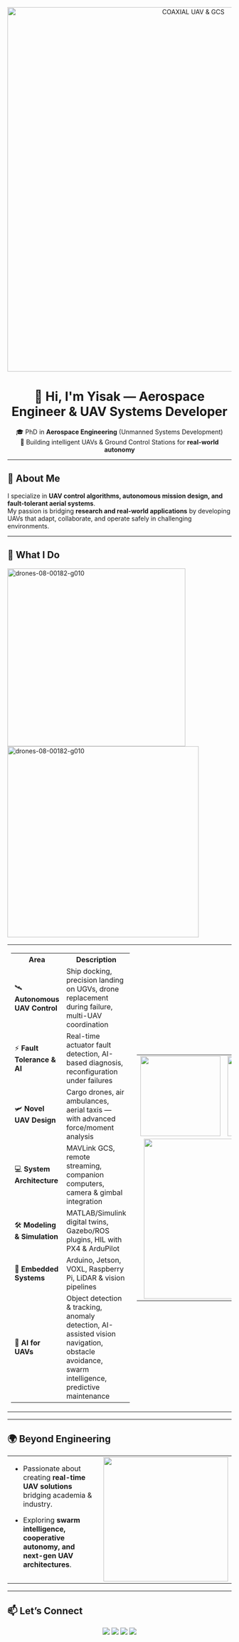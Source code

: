 <!-- Top Banner -->
<p align="center">
  <img src="https://github.com/user-attachments/assets/1bf31b30-ebe0-410c-86ab-0817f5597bb3" alt="COAXIAL UAV & GCS" width="820">
</p>

<h1 align="center">👋 Hi, I'm Yisak — Aerospace Engineer & UAV Systems Developer</h1>

<p align="center">
  🎓 PhD in <b>Aerospace Engineering</b> (Unmanned Systems Development) <br>
  🚁 Building intelligent UAVs & Ground Control Stations for <b>real-world autonomy</b> <br>
</p>

---

## 🚀 About Me

I specialize in **UAV control algorithms, autonomous mission design, and fault-tolerant aerial systems**.  
My passion is bridging **research and real-world applications** by developing UAVs that adapt, collaborate, and operate safely in challenging environments.  

---

## 🔹 What I Do

<img width="400" align="center"  alt="drones-08-00182-g010" src="https://github.com/user-attachments/assets/e5153f9b-6969-42aa-907e-c3f8d145d8fd" />
<img width="430"  align="center" alt="drones-08-00182-g010" src="https://github.com/user-attachments/assets/eb03435e-f648-4d2b-a008-337eafb12ecc" />

<table>

  <tr>
    <td width="40%" valign="top">
      <table>
        <tr>
          <th>Area</th>
          <th>Description</th>
        </tr>
        <tr>
          <td>🛰️ <b>Autonomous UAV Control</b></td>
          <td>Ship docking, precision landing on UGVs, drone replacement during failure, multi-UAV coordination</td>
        </tr>
        <tr>
          <td>⚡ <b>Fault Tolerance & AI</b></td>
          <td>Real-time actuator fault detection, AI-based diagnosis, reconfiguration under failures</td>
        </tr>
        <tr>
          <td>🛩️ <b>Novel UAV Design</b></td>
          <td>Cargo drones, air ambulances, aerial taxis — with advanced force/moment analysis</td>
        </tr>
        <tr>
          <td>💻 <b>System Architecture</b></td>
          <td>MAVLink GCS, remote streaming, companion computers, camera & gimbal integration</td>
        </tr>
        <tr>
          <td>🛠️ <b>Modeling & Simulation</b></td>
          <td>MATLAB/Simulink digital twins, Gazebo/ROS plugins, HIL with PX4 & ArduPilot</td>
        </tr>
        <tr>
          <td>🤖 <b>Embedded Systems</b></td>
          <td>Arduino, Jetson, VOXL, Raspberry Pi, LiDAR & vision pipelines</td>
        </tr>
        <tr>
          <td>🧠 <b>AI for UAVs</b></td>
          <td>Object detection & tracking, anomaly detection, AI-assisted vision navigation, obstacle avoidance, swarm intelligence, predictive maintenance</td>
        </tr>
      </table>
    </td>
    <!-- Right Column: Image Grid -->
    <td width="60%" align="center">
      <table>
        <tr>
          <td><img src="https://github.com/user-attachments/assets/8fd368a6-65ba-4dcf-8b62-0568a1cfff41" width="180"/></td>
          <td><img src="https://github.com/user-attachments/assets/5b060bb0-1aad-45f7-ac84-2297826a44cc" width="180"/></td>
        </tr>
        <tr>
          <td colspan="2" align="center">
            <img src="https://github.com/user-attachments/assets/bffab4f7-28a4-4ec6-86f6-a668599084d3" width="360"/>
          </td>
        </tr>
      </table>
    </td>
  </tr>
</table>

</table>

---

## 🌍 Beyond Engineering

<table>
  <tr>
    <!-- Left Column: Text -->
    <td width="60%" valign="top">

- Passionate about creating **real-time UAV solutions** bridging academia & industry.  
- Exploring **swarm intelligence, cooperative autonomy, and next-gen UAV architectures**.

    </td>

    <!-- Right Column: Image -->
    <td width="40%" align="center">
      <img src="https://github.com/user-attachments/assets/5fc08cb4-d5c4-4745-b84d-bd7fb768c726" width="280"/>
    </td>
  </tr>
</table>

---

## 📫 Let’s Connect
<p align="center">
  <a href="https://linkedin.com/in/yisak-tola" target="_blank"><img src="https://img.shields.io/badge/LinkedIn-0077B5?style=for-the-badge&logo=linkedin&logoColor=white"></a>
  <a href="https://www.researchgate.net/profile/Yisak_Debele" target="_blank"><img src="https://img.shields.io/badge/ResearchGate-00CCBB?style=for-the-badge&logo=researchgate&logoColor=white"></a>
  <a href="https://scholar.google.com/citations?user=CLgo304AAAAJ&hl=en" target="_blank"><img src="https://img.shields.io/badge/Google_Scholar-4285F4?style=for-the-badge&logo=google-scholar&logoColor=white"></a>
  <a href="yisak.tol@gmail.com"><img src="https://img.shields.io/badge/Email-D14836?style=for-the-badge&logo=gmail&logoColor=white"></a>
</p>
